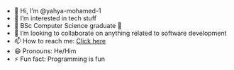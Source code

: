 - 👋 Hi, I’m @yahya-mohamed-1
- 👀 I’m interested in tech stuff
- 🌱 BSc Computer Science graduate 🙂
- 💞️ I’m looking to collaborate on anything related to software development
- 📫 How to reach me: <a href='https://yahyaww-portfolio.vercel.app'>Click here</a>
- 😄 Pronouns: He/Him
- ⚡ Fun fact: Programming is fun

<!---
yahya-mohamed-1/yahya-mohamed-1 is a ✨ special ✨ repository because its `README.md` (this file) appears on your GitHub profile.
You can click the Preview link to take a look at your changes.
--->
